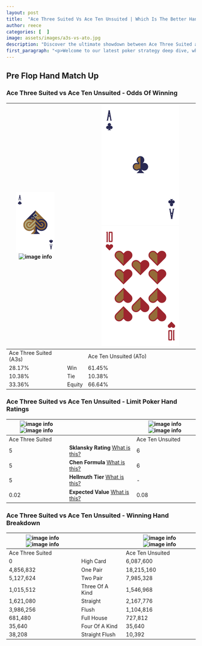 ```yaml
---
layout: post
title:  "Ace Three Suited Vs Ace Ten Unsuited | Which Is The Better Hand In Poker? A Complete Guide"
author: reece
categories: [  ]
image: assets/images/a3s-vs-ato.jpg
description: "Discover the ultimate showdown between Ace Three Suited and Ace Ten Unsuited in poker! Uncover the odds, strategies, and scenarios where one hand triumphs over the other. Get ready to up your poker game with this thrilling analysis."
first_paragraph: "<p>Welcome to our latest poker strategy deep dive, where we're pitting two distinct hands against each other in a high-stakes showdown: Ace Three Suited vs Ace Ten Unsuited.</p><p>In the dynamic world of poker, every decision counts, and knowing which hand holds the upper hand is key to your success at the table.</p><p>In this article, we'll dissect these two hands, explore the scenarios where one dominates the other, and equip you with the knowledge to make strategic choices that can tip the odds in your favor.</p><p>Get ready to unravel the intriguing dynamics of these poker hands and elevate your game to new heights.</p>"
---
```




[comment]: # (sp0)

## Pre Flop Hand Match Up

<div class="table hand-ratings" markdown="1"> 



### Ace Three Suited vs Ace Ten Unsuited - Odds Of Winning


    
| ![image info](assets/images/hand1/a.png) ![image info](assets/images/hand1/3s.png) |  | ![image info](assets/images/hand2/a.png) ![image info](assets/images/hand2/to.png) |
| -------- | -------- | -------- |
| Ace Three Suited (A3s) |  | Ace Ten Unsuited (ATo) |
| 28.17% | Win | 61.45% |
| 10.38% | Tie | 10.38% |
| 33.36% | Equity | 66.64% |




[comment]: # (sp1)



### Ace Three Suited vs Ace Ten Unsuited - Limit Poker Hand Ratings


    
| ![image info](https://www.riverpairs.com/assets/images/hand1/a.png) ![image info](https://www.riverpairs.com/assets/images/hand1/3s.png) |  | ![image info](https://www.riverpairs.com/assets/images/hand2/a.png) ![image info](https://www.riverpairs.com/assets/images/hand2/to.png) |
| -------- | -------- | -------- |
| Ace Three Suited |  | Ace Ten Unsuited |
| 5 | **Sklansky Rating** [What is this?](/sklansky-rating-explained) | 6 |
| 5 | **Chen Formula** [What is this?](/chen-formula-explained) | 6 |
| 5 | **Hellmuth Tier** [What is this?](/Hellmuth-tier-explained) | - |
| 0.02 | **Expected Value** [What is this?](/expected-value-explained) | 0.08 |




[comment]: # (sp2)



### Ace Three Suited vs Ace Ten Unsuited - Winning Hand Breakdown


    
| ![image info](https://www.riverpairs.com/assets/images/hand1/a.png) ![image info](https://www.riverpairs.com/assets/images/hand1/3s.png) |  | ![image info](https://www.riverpairs.com/assets/images/hand2/a.png) ![image info](https://www.riverpairs.com/assets/images/hand2/to.png) |
| -------- | -------- | -------- |
| Ace Three Suited |  | Ace Ten Unsuited |
| 0 | High Card | 6,087,600 |
| 4,856,832 | One Pair | 18,215,160 |
| 5,127,624 | Two Pair | 7,985,328 |
| 1,015,512 | Three Of A Kind | 1,546,968 |
| 1,621,080 | Straight | 2,167,776 |
| 3,986,256 | Flush | 1,104,816 |
| 681,480 | Full House | 727,812 |
| 35,640 | Four Of A Kind | 35,640 |
| 38,208 | Straight Flush | 10,392 |




[comment]: # (sp3)



</div>

[comment]: # (sp4)



[comment]: # (sp5)

